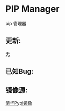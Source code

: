 # PIP Manager
pip 管理器

## 更新:
无

## 已知Bug:

## 镜像源:

[清华Pypi镜像](https://mirrors.tuna.tsinghua.edu.cn/)
